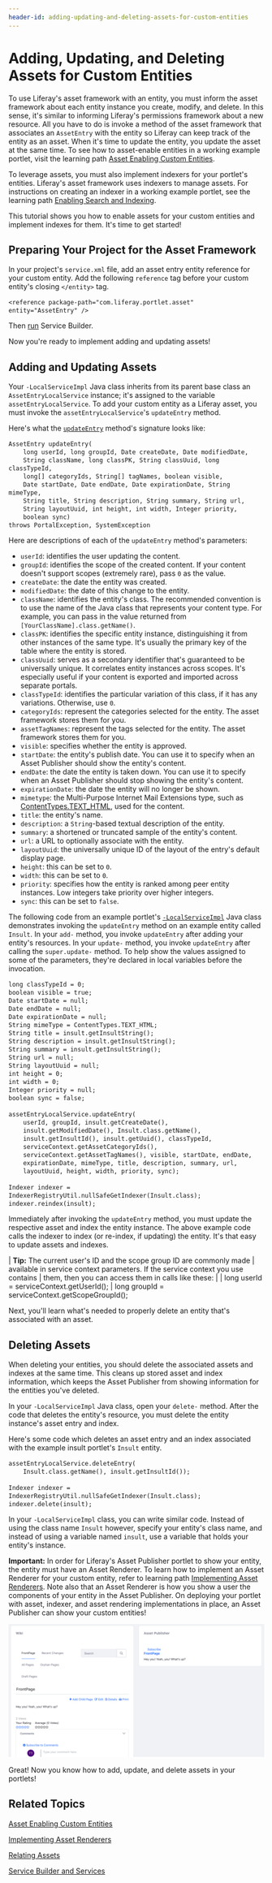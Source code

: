 ```yaml
---
header-id: adding-updating-and-deleting-assets-for-custom-entities
---
```


# Adding, Updating, and Deleting Assets for Custom Entities

<!--
Testing Notes:

The starting example portlet for this tutorial is at ...
liferay-docs/develop/tutorials/code/tutorials-sdk/portlets/asset-framework-01-begin-insults-portlet

On completing this tutorial, the example portlet looks like the portlet at ...
liferay-docs/develop/tutorials/code/tutorials-sdk/portlets/asset-framework-02-asset-enable-insults-portlet

Make sure to read their README files. - Jim
-->

To use Liferay's asset framework with an entity, you must inform the 
asset framework about each entity instance you create, modify, and delete. In
this sense, it's similar to informing Liferay's permissions framework about a
new resource. All you have to do is invoke a method of the asset framework that
associates an `AssetEntry` with the entity so Liferay can keep track of
the entity as an asset. When it's time to update the entity, you update the
asset at the same time. To see how to asset-enable entities in a working example
portlet, visit the learning path 
[Asset Enabling Custom Entities](/docs/6-2/tutorials/-/knowledge_base/t/asset-enabling-custom-entities).

To leverage assets, you must also implement indexers for your portlet's
entities. Liferay's asset framework uses indexers to manage assets. For
instructions on
creating an indexer in a working example portlet, see the learning path 
[Enabling Search and Indexing](/docs/6-2/tutorials/-/knowledge_base/t/enabling-search-and-indexing).

This tutorial shows you how to enable assets for your custom entities and
implement indexes for them. It's time to get started! 

## Preparing Your Project for the Asset Framework

In your project's `service.xml` file, add an asset entry entity reference for
your custom entity. Add the following `reference` tag before your custom
entity's closing `</entity>` tag.

    <reference package-path="com.liferay.portlet.asset" entity="AssetEntry" />

Then [run](/docs/6-2/tutorials/-/knowledge_base/t/running-service-builder-and-understanding-the-generated-code)
Service Builder.

Now you're ready to implement adding and updating assets!

## Adding and Updating Assets

Your `-LocalServiceImpl` Java class inherits from its parent base class an
`AssetEntryLocalService` instance; it's assigned to the variable 
`assetEntryLocalService`. To add your custom entity
as a Liferay asset, you must invoke the `assetEntryLocalService`'s
`updateEntry` method. 

Here's what the [`updateEntry`](http://docs.liferay.com/portal/6.2/javadocs-all/com/liferay/portlet/asset/service/impl/AssetEntryLocalServiceImpl.html)
method's signature looks like:

    AssetEntry updateEntry(
		long userId, long groupId, Date createDate, Date modifiedDate,
		String className, long classPK, String classUuid, long classTypeId,
		long[] categoryIds, String[] tagNames, boolean visible,
		Date startDate, Date endDate, Date expirationDate, String mimeType,
		String title, String description, String summary, String url,
		String layoutUuid, int height, int width, Integer priority,
		boolean sync)
	throws PortalException, SystemException

Here are descriptions of each of the `updateEntry` method's parameters: 

-   `userId`: identifies the user updating the content. 
-   `groupId`: identifies the scope of the created content. If your content
    doesn't support scopes (extremely rare), pass `0` as the value. 
-   `createDate`: the date the entity was created.
-   `modifiedDate`: the date of this change to the entity.
-   `className`: identifies the entity's class. The recommended convention
    is to use the name of the Java class that represents your content type. For
    example, you can pass in the value returned from
    `[YourClassName].class.getName()`. 
-   `classPK`: identifies the specific entity instance, distinguishing it
    from other instances of the same type. It's usually the primary key of the
    table where the entity is stored.
-   `classUuid`: serves as a secondary identifier that's guaranteed  to
    be universally unique. It correlates entity instances across scopes. It's
    especially useful if your content is exported and imported across separate
    portals. 
-   `classTypeId`: identifies the particular variation of this class, if it has
    any variations. Otherwise, use `0`. 
-   `categoryIds`: represent the categories selected for the entity.
    The asset framework stores them for you. 
-   `assetTagNames`: represent the tags selected for the entity.
    The asset framework stores them for you.
-   `visible`: specifies whether the entity is approved. 
-   `startDate`: the entity's publish date. You can use it to specify when an
     Asset Publisher should show the entity's content.
-   `endDate`: the date the entity is taken down. You can use it to specify
     when an Asset Publisher should stop showing the entity's content.
-   `expirationDate`: the date the entity will no longer be shown. 
-   `mimetype`: the Multi-Purpose Internet Mail Extensions type, such as [ContentTypes.TEXT_HTML](http://docs.liferay.com/portal/6.2/javadocs-all/com/liferay/portal/kernel/util/ContentTypes.html#TEXT_HTML),
    used for the content.
-   `title`: the entity's name.
-   `description`: a `String`-based textual description of the entity.
-   `summary`: a shortened or truncated sample of the entity's content. 
-   `url`: a URL to optionally associate with the entity. 
-   `layoutUuid`: the universally unique ID of the layout of the entry's
    default display page.
-   `height`: this can be set to `0`.
-   `width`: this can be set to `0`.
-   `priority`: specifies how the entity is ranked among peer entity instances.
    Low integers take priority over higher integers.
-   `sync`: this can be set to `false`.

The following code from an example portlet's [`-LocalServiceImpl`](https://github.com/liferay/liferay-docs/blob/6.2.x/develop/tutorials/code/tutorials-sdk/portlets/asset-framework-02-asset-enable-insults-portlet/docroot/WEB-INF/src/com/liferay/docs/insult/service/impl/InsultLocalServiceImpl.java)
Java class demonstrates invoking the `updateEntry` method on an example entity
called `Insult`. In your `add-` method, you invoke `updateEntry` after adding
your entity's resources. In your `update-` method, you invoke `updateEntry` after
calling the `super.update-` method. To help show the values assigned to some of
the parameters, they're declared in local variables before the invocation.

    long classTypeId = 0;
    boolean visible = true;
    Date startDate = null;
    Date endDate = null;
    Date expirationDate = null;
    String mimeType = ContentTypes.TEXT_HTML;
    String title = insult.getInsultString();
    String description = insult.getInsultString();
    String summary = insult.getInsultString();
    String url = null;
    String layoutUuid = null;
    int height = 0;
    int width = 0;
    Integer priority = null;
    boolean sync = false;

    assetEntryLocalService.updateEntry(
        userId, groupId, insult.getCreateDate(),
        insult.getModifiedDate(), Insult.class.getName(),
        insult.getInsultId(), insult.getUuid(), classTypeId,
        serviceContext.getAssetCategoryIds(),
        serviceContext.getAssetTagNames(), visible, startDate, endDate,
        expirationDate, mimeType, title, description, summary, url,
        layoutUuid, height, width, priority, sync);

    Indexer indexer = IndexerRegistryUtil.nullSafeGetIndexer(Insult.class);
    indexer.reindex(insult);

Immediately after invoking the `updateEntry` method, you must update the
respective asset and index the entity instance. The above example code calls 
the indexer to index (or re-index, if updating) the entity. It's that easy to
update assets and indexes.

| **Tip:** The current user's ID and the scope group ID are commonly made
| available in service context parameters. If the service context you use contains
| them, then you can access them in calls like these:
| 
|  long userId = serviceContext.getUserId();
|  long groupId = serviceContext.getScopeGroupId();

Next, you'll learn what's needed to properly delete an entity that's associated
with an asset. 

## Deleting Assets

When deleting your entities, you should delete the associated assets and indexes
at the same time. This cleans up stored asset and index information, which keeps
the Asset Publisher from showing information for the entities you've deleted.

In your `-LocalServiceImpl` Java class, open your `delete-` method. After the
code that deletes the entity's resource, you must delete the entity instance's
asset entry and index. 

Here's some code which deletes an asset entry and an index associated with the
example insult portlet's `Insult` entity. 

    assetEntryLocalService.deleteEntry(
        Insult.class.getName(), insult.getInsultId());

    Indexer indexer = IndexerRegistryUtil.nullSafeGetIndexer(Insult.class);
    indexer.delete(insult);

In your `-LocalServiceImpl` class, you can write similar code. Instead of using
the class name `Insult` however, specify your entity's class name, and instead
of using a variable named `insult`, use a variable that holds your entity's
instance. 

**Important:** In order for Liferay's Asset Publisher portlet to show your
entity, the entity must have an Asset Renderer. To learn how to implement
an Asset Renderer for your custom entity, refer to learning path 
[Implementing Asset Renderers](/docs/6-2/tutorials/-/knowledge_base/t/implementing-asset-renderers).
Note also that an Asset Renderer is how you show a user the components of your
entity in the Asset Publisher. On deploying your portlet with asset, indexer,
and asset rendering implementations in place, an Asset Publisher can show your
custom entities! 

![Figure 1: It can be useful to show custom entities, like this example insult entity, in a JSP or in an Asset Publisher.](../../images/basic-asset-in-asset-publisher.png)

Great! Now you know how to add, update, and delete assets in your portlets!

## Related Topics

[Asset Enabling Custom Entities](/docs/6-2/tutorials/-/knowledge_base/t/asset-enabling-custom-entities)

[Implementing Asset Renderers](/docs/6-2/tutorials/-/knowledge_base/t/implementing-asset-renderers)

[Relating Assets](/docs/6-2/tutorials/-/knowledge_base/t/relating-assets)

[Service Builder and Services](/docs/6-2/tutorials/-/knowledge_base/t/service-builder)
